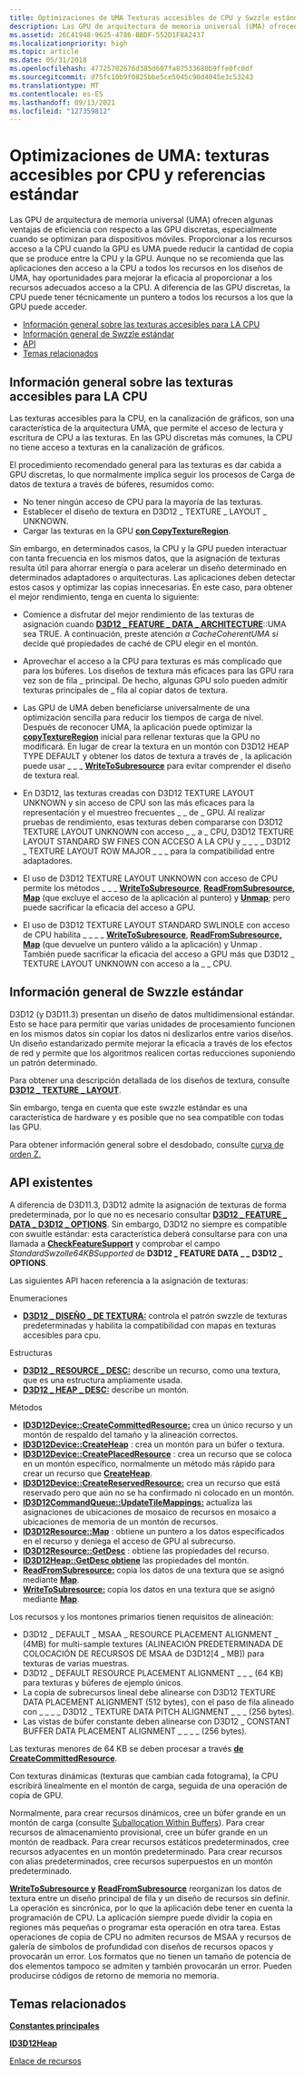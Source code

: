 ```yaml
---
title: Optimizaciones de UMA Texturas accesibles de CPU y Swzzle estándar
description: Las GPU de arquitectura de memoria universal (UMA) ofrecen algunas ventajas de eficiencia con respecto a las GPU discretas, especialmente cuando se optimizan para dispositivos móviles.
ms.assetid: 26C41948-9625-4786-BBDF-552D1F8A2437
ms.localizationpriority: high
ms.topic: article
ms.date: 05/31/2018
ms.openlocfilehash: 47725702676d385d607fa87533680b9ffe0fc0df
ms.sourcegitcommit: d75fc10b9f0825bbe5ce5045c90d4045e3c53243
ms.translationtype: MT
ms.contentlocale: es-ES
ms.lasthandoff: 09/13/2021
ms.locfileid: "127359812"
---
```

# <a name="uma-optimizations-cpu-accessible-textures-and-standard-swizzle"></a>Optimizaciones de UMA: texturas accesibles por CPU y referencias estándar

Las GPU de arquitectura de memoria universal (UMA) ofrecen algunas ventajas de eficiencia con respecto a las GPU discretas, especialmente cuando se optimizan para dispositivos móviles. Proporcionar a los recursos acceso a la CPU cuando la GPU es UMA puede reducir la cantidad de copia que se produce entre la CPU y la GPU. Aunque no se recomienda que las aplicaciones den acceso a la CPU a todos los recursos en los diseños de UMA, hay oportunidades para mejorar la eficacia al proporcionar a los recursos adecuados acceso a la CPU. A diferencia de las GPU discretas, la CPU puede tener técnicamente un puntero a todos los recursos a los que la GPU puede acceder.

-   [Información general sobre las texturas accesibles para LA CPU](#overview-of-cpu-accessible-textures)
-   [Información general de Swzzle estándar](#overview-of-standard-swizzle)
-   [API](#apis)
-   [Temas relacionados](#related-topics)

## <a name="overview-of-cpu-accessible-textures"></a>Información general sobre las texturas accesibles para LA CPU

Las texturas accesibles para la CPU, en la canalización de gráficos, son una característica de la arquitectura UMA, que permite el acceso de lectura y escritura de CPU a las texturas. En las GPU discretas más comunes, la CPU no tiene acceso a texturas en la canalización de gráficos.

El procedimiento recomendado general para las texturas es dar cabida a [](upload-and-readback-of-texture-data.md)GPU discretas, lo que normalmente implica seguir los procesos de Carga de datos de textura a través de búferes, resumidos como:

-   No tener ningún acceso de CPU para la mayoría de las texturas.
-   Establecer el diseño de textura en D3D12 \_ TEXTURE \_ LAYOUT \_ UNKNOWN.
-   Cargar las texturas en la GPU [**con CopyTextureRegion**](/windows/desktop/api/d3d12/nf-d3d12-id3d12graphicscommandlist-copytextureregion).

Sin embargo, en determinados casos, la CPU y la GPU pueden interactuar con tanta frecuencia en los mismos datos, que la asignación de texturas resulta útil para ahorrar energía o para acelerar un diseño determinado en determinados adaptadores o arquitecturas. Las aplicaciones deben detectar estos casos y optimizar las copias innecesarias. En este caso, para obtener el mejor rendimiento, tenga en cuenta lo siguiente:

-   Comience a disfrutar del mejor rendimiento de las texturas de asignación cuando [**D3D12 \_ FEATURE \_ DATA \_ ARCHITECTURE**](/windows/desktop/api/d3d12/ns-d3d12-d3d12_feature_data_architecture)::UMA sea TRUE. A continuación, preste atención *a CacheCoherentUMA si* decide qué propiedades de caché de CPU elegir en el montón.

-   Aprovechar el acceso a la CPU para texturas es más complicado que para los búferes. Los diseños de textura más eficaces para las GPU rara vez son de fila \_ principal. De hecho, algunas GPU solo pueden admitir texturas principales de \_ fila al copiar datos de textura.

-   Las GPU de UMA deben beneficiarse universalmente de una optimización sencilla para reducir los tiempos de carga de nivel. Después de reconocer UMA, la aplicación puede optimizar la [**copyTextureRegion**](/windows/desktop/api/d3d12/nf-d3d12-id3d12graphicscommandlist-copytextureregion) inicial para rellenar texturas que la GPU no modificará. En lugar de crear la textura en un montón con D3D12 HEAP TYPE DEFAULT y obtener los datos de textura a través de , la aplicación puede usar \_ \_ \_ [**WriteToSubresource**](/windows/desktop/api/d3d12/nf-d3d12-id3d12resource-writetosubresource) para evitar comprender el diseño de textura real.

-   En D3D12, las texturas creadas con D3D12 TEXTURE LAYOUT UNKNOWN y sin acceso de CPU son las más eficaces para la representación y el muestreo frecuentes \_ \_ de \_ GPU. Al realizar pruebas de rendimiento, esas texturas deben compararse con D3D12 TEXTURE LAYOUT UNKNOWN con acceso \_ \_ a \_ CPU, D3D12 TEXTURE LAYOUT STANDARD SW FINES CON ACCESO A LA CPU y \_ \_ \_ \_ D3D12 \_ TEXTURE LAYOUT ROW MAJOR \_ \_ \_ para la compatibilidad entre adaptadores.

-   El uso de D3D12 TEXTURE LAYOUT UNKNOWN con acceso de CPU permite los métodos \_ \_ \_ [**WriteToSubresource**](/windows/desktop/api/d3d12/nf-d3d12-id3d12resource-writetosubresource), [**ReadFromSubresource,**](/windows/desktop/api/d3d12/nf-d3d12-id3d12resource-readfromsubresource) [**Map**](/windows/desktop/api/d3d12/nf-d3d12-id3d12resource-map) (que excluye el acceso de la aplicación al puntero) y [**Unmap**](/windows/desktop/api/d3d12/nf-d3d12-id3d12resource-unmap); pero puede sacrificar la eficacia del acceso a GPU.

-   El uso de D3D12 TEXTURE LAYOUT STANDARD SWLINOLE con acceso de CPU habilita \_ \_ \_ \_ [**WriteToSubresource**](/windows/desktop/api/d3d12/nf-d3d12-id3d12resource-writetosubresource), [**ReadFromSubresource,**](/windows/desktop/api/d3d12/nf-d3d12-id3d12resource-readfromsubresource) [**Map**](/windows/desktop/api/d3d12/nf-d3d12-id3d12resource-map) (que [](/windows/desktop/api/d3d12/nf-d3d12-id3d12resource-unmap)devuelve un puntero válido a la aplicación) y Unmap . También puede sacrificar la eficacia del acceso a GPU más que D3D12 \_ TEXTURE LAYOUT UNKNOWN con acceso a la \_ \_ CPU.

## <a name="overview-of-standard-swizzle"></a>Información general de Swzzle estándar

D3D12 (y D3D11.3) presentan un diseño de datos multidimensional estándar. Esto se hace para permitir que varias unidades de procesamiento funcionen en los mismos datos sin copiar los datos ni deslizarlos entre varios diseños. Un diseño estandarizado permite mejorar la eficacia a través de los efectos de red y permite que los algoritmos realicen cortas reducciones suponiendo un patrón determinado.

Para obtener una descripción detallada de los diseños de textura, consulte [**D3D12 \_ TEXTURE \_ LAYOUT**](/windows/desktop/api/d3d12/ne-d3d12-d3d12_texture_layout).

Sin embargo, tenga en cuenta que este swzzle estándar es una característica de hardware y es posible que no sea compatible con todas las GPU.

Para obtener información general sobre el desdobado, consulte [curva de orden Z.](https://en.wikipedia.org/wiki/Z-order_curve)

## <a name="apis"></a>API existentes

A diferencia de D3D11.3, D3D12 admite la asignación de texturas de forma predeterminada, por lo que no es necesario consultar [**D3D12 \_ FEATURE \_ DATA \_ D3D12 \_ OPTIONS**](/windows/desktop/api/d3d12/ns-d3d12-d3d12_feature_data_d3d12_options). Sin embargo, D3D12 no siempre es compatible con swuitle estándar: esta característica deberá consultarse para con una llamada a [**CheckFeatureSupport**](/windows/desktop/api/d3d12/nf-d3d12-id3d12device-checkfeaturesupport) y comprobar el campo *StandardSwzolle64KBSupported* de **D3D12 \_ FEATURE DATA \_ \_ D3D12 \_ OPTIONS**.

Las siguientes API hacen referencia a la asignación de texturas:

Enumeraciones

-   [**D3D12 \_ DISEÑO \_ DE TEXTURA:**](/windows/desktop/api/d3d12/ne-d3d12-d3d12_texture_layout) controla el patrón swzzle de texturas predeterminadas y habilita la compatibilidad con mapas en texturas accesibles para cpu.

Estructuras

-   [**D3D12 \_ RESOURCE \_ DESC:**](/windows/desktop/api/d3d12/ns-d3d12-d3d12_resource_desc) describe un recurso, como una textura, que es una estructura ampliamente usada.
-   [**D3D12 \_ HEAP \_ DESC:**](/windows/desktop/api/d3d12/ns-d3d12-d3d12_heap_desc) describe un montón.

Métodos

-   [**ID3D12Device::CreateCommittedResource:**](/windows/desktop/api/d3d12/nf-d3d12-id3d12device-createcommittedresource) crea un único recurso y un montón de respaldo del tamaño y la alineación correctos.
-   [**ID3D12Device::CreateHeap**](/windows/desktop/api/d3d12/nf-d3d12-id3d12device-createheap) : crea un montón para un búfer o textura.
-   [**ID3D12Device::CreatePlacedResource**](/windows/desktop/api/d3d12/nf-d3d12-id3d12device-createplacedresource) : crea un recurso que se coloca en un montón específico, normalmente un método más rápido para crear un recurso que [**CreateHeap**](/windows/desktop/api/d3d12/nf-d3d12-id3d12device-createheap).
-   [**ID3D12Device::CreateReservedResource:**](/windows/desktop/api/d3d12/nf-d3d12-id3d12device-createreservedresource) crea un recurso que está reservado pero que aún no se ha confirmado ni colocado en un montón.
-   [**ID3D12CommandQueue::UpdateTileMappings:**](/windows/desktop/api/d3d12/nf-d3d12-id3d12commandqueue-updatetilemappings) actualiza las asignaciones de ubicaciones de mosaico de recursos en mosaico a ubicaciones de memoria de un montón de recursos.
-   [**ID3D12Resource::Map**](/windows/desktop/api/d3d12/nf-d3d12-id3d12resource-map) : obtiene un puntero a los datos especificados en el recurso y deniega el acceso de GPU al subrecurso.
-   [**ID3D12Resource::GetDesc**](id3d12resource-getdesc.md) : obtiene las propiedades del recurso.
-   [**ID3D12Heap::GetDesc obtiene**](id3d12heap-getdesc.md) las propiedades del montón.
-   [**ReadFromSubresource:**](/windows/desktop/api/d3d12/nf-d3d12-id3d12resource-readfromsubresource) copia los datos de una textura que se asignó mediante [**Map**](/windows/desktop/api/d3d12/nf-d3d12-id3d12resource-map).
-   [**WriteToSubresource:**](/windows/desktop/api/d3d12/nf-d3d12-id3d12resource-writetosubresource) copia los datos en una textura que se asignó mediante [**Map**](/windows/desktop/api/d3d12/nf-d3d12-id3d12resource-map).

Los recursos y los montones primarios tienen requisitos de alineación:

-   D3D12 \_ DEFAULT \_ MSAA \_ RESOURCE PLACEMENT ALIGNMENT \_ (4MB) for multi-sample textures (ALINEACIÓN PREDETERMINADA DE COLOCACIÓN DE RECURSOS DE MSAA de D3D12[4 \_ MB]) para texturas de varias muestras.
-   D3D12 \_ DEFAULT RESOURCE PLACEMENT ALIGNMENT \_ \_ \_ (64 KB) para texturas y búferes de ejemplo únicos.
-   La copia de subrecursos lineal debe alinearse con D3D12 TEXTURE DATA PLACEMENT ALIGNMENT (512 bytes), con el paso de fila alineado con \_ \_ \_ \_ D3D12 \_ TEXTURE DATA PITCH ALIGNMENT \_ \_ \_ (256 bytes).
-   Las vistas de búfer constante deben alinearse con D3D12 \_ CONSTANT BUFFER DATA PLACEMENT ALIGNMENT \_ \_ \_ \_ (256 bytes).

Las texturas menores de 64 KB se deben procesar a través [**de CreateCommittedResource**](/windows/desktop/api/d3d12/nf-d3d12-id3d12device-createcommittedresource).

Con texturas dinámicas (texturas que cambian cada fotograma), la CPU escribirá linealmente en el montón de carga, seguida de una operación de copia de GPU.

Normalmente, para crear recursos dinámicos, cree un búfer grande en un montón de carga (consulte [Suballocation Within Buffers](large-buffers.md)). Para crear recursos de almacenamiento provisional, cree un búfer grande en un montón de readback. Para crear recursos estáticos predeterminados, cree recursos adyacentes en un montón predeterminado. Para crear recursos con alias predeterminados, cree recursos superpuestos en un montón predeterminado.

[**WriteToSubresource y**](/windows/desktop/api/d3d12/nf-d3d12-id3d12resource-writetosubresource) [**ReadFromSubresource**](/windows/desktop/api/d3d12/nf-d3d12-id3d12resource-readfromsubresource) reorganizan los datos de textura entre un diseño principal de fila y un diseño de recursos sin definir. La operación es sincrónica, por lo que la aplicación debe tener en cuenta la programación de CPU. La aplicación siempre puede dividir la copia en regiones más pequeñas o programar esta operación en otra tarea. Estas operaciones de copia de CPU no admiten recursos de MSAA y recursos de galería de símbolos de profundidad con diseños de recursos opacos y provocarán un error. Los formatos que no tienen un tamaño de potencia de dos elementos tampoco se admiten y también provocarán un error. Pueden producirse códigos de retorno de memoria no memoria.

## <a name="related-topics"></a>Temas relacionados

<dl> <dt>

[**Constantes principales**](constants.md)
</dt> <dt>

[**ID3D12Heap**](/windows/desktop/api/d3d12/nn-d3d12-id3d12heap)
</dt> <dt>

[Enlace de recursos](resource-binding.md)
</dt> </dl>

 

 




